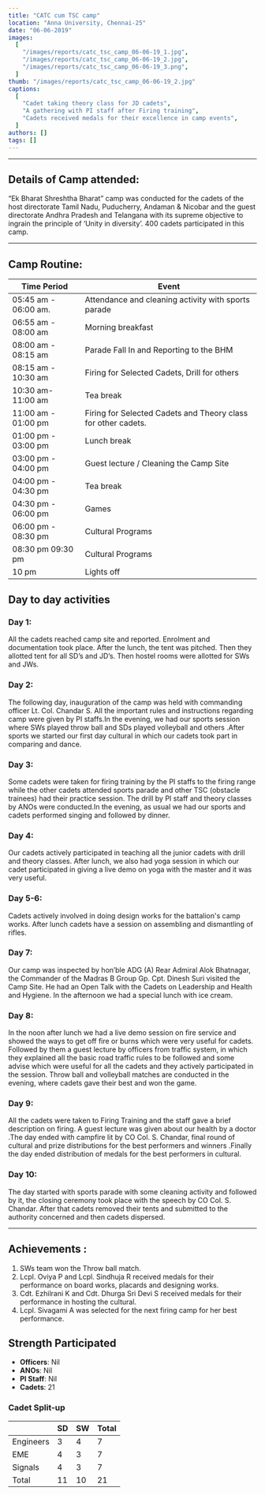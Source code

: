 ```yaml
---
title: "CATC cum TSC camp"
location: "Anna University, Chennai-25"
date: "06-06-2019"
images:
  [
    "/images/reports/catc_tsc_camp_06-06-19_1.jpg",
    "/images/reports/catc_tsc_camp_06-06-19_2.jpg",
    "/images/reports/catc_tsc_camp_06-06-19_3.png",
  ]
thumb: "/images/reports/catc_tsc_camp_06-06-19_2.jpg"
captions:
  [
    "Cadet taking theory class for JD cadets",
    "A gathering with PI staff after Firing training",
    "Cadets received medals for their excellence in camp events",
  ]
authors: []
tags: []
---
```


---

## Details of Camp attended:

“Ek Bharat Shreshtha Bharat” camp was conducted for the cadets of the host
directorate Tamil Nadu, Puducherry, Andaman & Nicobar and the guest directorate Andhra
Pradesh and Telangana with its supreme objective to ingrain the principle of ‘Unity in
diversity’. 400 cadets participated in this camp.

---

## Camp Routine:

<table>
    <thead>
        <tr>
            <th>Time Period</th>
            <th>Event</th>
        </tr>
    </thead>
    <tbody>
        <tr>
            <td>05:45 am - 06:00 am.</td>
            <td>Attendance and cleaning activity with sports parade</td>
        </tr>
        <tr>
            <td>06:55 am - 08:00 am</td>
            <td>Morning breakfast</td>
        </tr>
        <tr>
            <td>08:00 am - 08:15 am</td>
            <td>Parade Fall In and Reporting to the BHM</td>
        </tr>
        <tr>
            <td>08:15 am - 10:30 am</td>
            <td>Firing for Selected Cadets, Drill for others</td>
        </tr>
        <tr>
            <td>10:30 am- 11:00 am</td>
            <td>Tea break</td>
        </tr>
        <tr>
            <td>11:00 am - 01:00 pm</td>
            <td>Firing for Selected Cadets and Theory class for other cadets.</td>
        </tr>
        <tr>
            <td>01:00 pm - 03:00 pm </td>
            <td>Lunch break</td>
        </tr>
        <tr>
            <td>03:00 pm - 04:00 pm</td>
            <td>Guest lecture / Cleaning the Camp Site</td>
        </tr>
        <tr>
            <td>04:00 pm - 04:30 pm</td>
            <td>Tea break</td>
        </tr>
        <tr>
            <td>04:30 pm - 06:00 pm</td>
            <td>Games</td>
        </tr>
        <tr>
            <td>06:00 pm - 08:30 pm </td>
            <td>Cultural Programs</td>
        </tr>
        <tr>
            <td>08:30 pm  09:30 pm </td>
            <td>Cultural Programs</td>
        </tr>
        <tr>
            <td>10 pm</td>
            <td>Lights off</td>
        </tr>
        <tr>
        </tr>
    </tbody>
</table>

## Day to day activities

### Day 1:

All the cadets reached camp site and reported. Enrolment and
documentation took place. After the lunch, the tent was pitched. Then they allotted
tent for all SD’s and JD’s. Then hostel rooms were allotted for SWs and JWs.

### Day 2:

The following day, inauguration of the camp was held with
commanding officer Lt. Col. Chandar S. All the important rules and instructions
regarding camp were given by PI staffs.In the evening, we had our sports session
where SWs played throw ball and SDs played volleyball and others .After sports we
started our first day cultural in which our cadets took part in comparing and dance.

### Day 3:

Some cadets were taken for firing training by the PI staffs to the firing
range while the other cadets attended sports parade and other TSC (obstacle
trainees) had their practice session. The drill by PI staff and theory classes by ANOs
were conducted.In the evening, as usual we had our sports and cadets performed
singing and followed by dinner.

### Day 4:

Our cadets actively participated in teaching all the junior cadets with
drill and theory classes. After lunch, we also had yoga session in which our cadet
participated in giving a live demo on yoga with the master and it was very useful.

### Day 5-6:

Cadets actively involved in doing design works for the battalion's
camp works. After lunch cadets have a session on assembling and dismantling of
rifles.

### Day 7:

Our camp was inspected by hon’ble ADG (A) Rear Admiral Alok
Bhatnagar, the Commander of the Madras B Group Gp. Cpt. Dinesh Suri visited the
Camp Site. He had an Open Talk with the Cadets on Leadership and Health and
Hygiene. In the afternoon we had a special lunch with ice cream.

### Day 8:

In the noon after lunch we had a live demo session on fire service and
showed the ways to get off fire or burns which were very useful for cadets. Followed
by them a guest lecture by officers from traffic system, in which they explained all the
basic road traffic rules to be followed and some advise which were useful for all the
cadets and they actively participated in the session. Throw ball and volleyball
matches are conducted in the evening, where cadets gave their best and won the
game.

### Day 9:

All the cadets were taken to Firing Training and the staff gave a brief
description on firing. A guest lecture was given about our health by a doctor .The day
ended with campfire lit by CO Col. S. Chandar, final round of cultural and prize
distributions for the best performers and winners .Finally the day ended distribution
of medals for the best performers in cultural.

### Day 10:

The day started with sports parade with some cleaning activity and
followed by it, the closing ceremony took place with the speech by CO Col. S.
Chandar. After that cadets removed their tents and submitted to the authority
concerned and then cadets dispersed.

---

## Achievements :

<ol>
<li>SWs team won the Throw ball match.</li>
<li>Lcpl. Oviya P and Lcpl. Sindhuja R received medals for their performance 
on board works, placards and designing works.</li>
<li>Cdt. Ezhilrani K and Cdt. Dhurga Sri Devi S received medals for their 
performance in hosting the cultural.</li>
<li>Lcpl. Sivagami A was selected for the next firing camp for her best 
performance.
</li>
</ol>

## Strength Participated

- **Officers**: Nil
- **ANOs**: Nil
- **PI Staff**: Nil
- **Cadets**: 21

### Cadet Split-up

<table>
    <thead>
        <tr>
            <th></th>
            <th>SD</th>
            <th>SW</th>
            <th>Total</th>
        </tr>
    </thead>
    <tbody>
        <tr>
            <td>Engineers</td>
            <td>3</td>
            <td>4</td>
            <td>7</td>
        </tr>
        <tr>
            <td>EME</td>
            <td>4</td>
            <td>3</td>
            <td>7</td>
        </tr>
        <tr>
            <td>Signals</td>
            <td>4</td>
            <td>3</td>
            <td>7</td>
        </tr>
        <tr>
            <td>Total</td>
            <td>11</td>
            <td>10</td>
            <td>21</td>
        </tr>
        <tr>
        </tr>
    </tbody>
</table>
